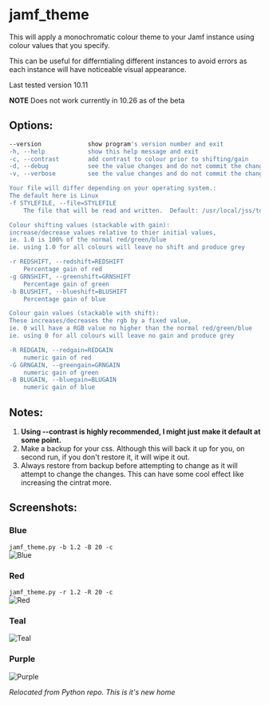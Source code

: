# jamf_theme
This will apply a monochromatic colour theme to your Jamf instance using colour values that you specify.

This can be useful for differntialing different instances to avoid errors as each instance will have noticeable visual appearance.

Last tested version 10.11

**NOTE** Does not work currently in 10.26 as of the beta

## Options:
```bash
--version             show program's version number and exit
-h, --help            show this help message and exit
-c, --contrast        add contrast to colour prior to shifting/gain
-d, --debug           see the value changes and do not commit the changes
-v, --verbose         see the value changes and do not commit the changes (redundant if using --debug)

Your file will differ depending on your operating system.:
The default here is Linux
-f STYLEFILE, --file=STYLEFILE
    The file that will be read and written.  Default: /usr/local/jss/tomcat/webapps/ROOT/ui/styles/main.css

Colour shifting values (stackable with gain):
increase/decrease values relative to thier initial values,
ie. 1.0 is 100% of the normal red/green/blue
ie. using 1.0 for all colours will leave no shift and produce grey

-r REDSHIFT, --redshift=REDSHIFT
    Percentage gain of red
-g GRNSHIFT, --greenshift=GRNSHIFT
    Percentage gain of green
-b BLUSHIFT, --blueshift=BLUSHIFT
    Percentage gain of blue

Colour gain values (stackable with shift):
These increases/decreases the rgb by a fixed value,
ie. 0 will have a RGB value no higher than the normal red/green/blue
ie. using 0 for all colours will leave no gain and produce grey

-R REDGAIN, --redgain=REDGAIN
    numeric gain of red
-G GRNGAIN, --greengain=GRNGAIN
    numeric gain of green
-B BLUGAIN, --bluegain=BLUGAIN
    numeric gain of blue
```

## Notes:
1. **Using --contrast is highly recommended, I might just make it default at some point.**
2. Make a backup for your css.  Although this will back it up for you, on second run, if you don't restore it, it will wipe it out.
3. Always restore from backup before attempting to change as it will attempt to change the changes.  This can have some cool effect like increasing the cintrat more.

## Screenshots:
### Blue
```jamf_theme.py -b 1.2 -B 20 -c``` \
![Blue](images/jamf_theme_blue.jpg)

### Red
```jamf_theme.py -r 1.2 -R 20 -c``` \
![Red](images/jamf_theme_red.jpg)

### Teal
![Teal](images/jamf_theme_teal.jpg)

### Purple
![Purple](images/jamf_theme_purple.jpg)

_Relocated from Python repo.  This is it's new home_
